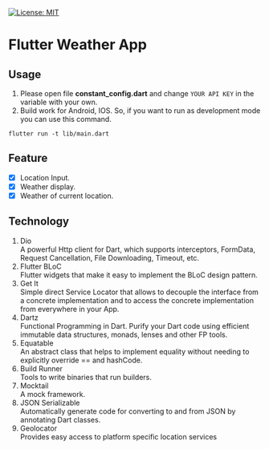 [![License: MIT](https://img.shields.io/badge/license-MIT-purple.svg)](https://opensource.org/licenses/MIT)


# Flutter Weather App


## Usage
1. Please open file **constant_config.dart** and change `YOUR API KEY` in the variable with your own.
2. Build work for Android, IOS. So, if you want to run as development mode you can use this command.
```
flutter run -t lib/main.dart
```
## Feature
- [X] Location Input.
- [X] Weather display.
- [X] Weather of current location.

## Technology
1. Dio<br />
A powerful Http client for Dart, which supports interceptors, FormData, Request Cancellation, File Downloading, Timeout, etc.
2. Flutter BLoC<br />
Flutter widgets that make it easy to implement the BLoC design pattern.
3. Get It<br />
Simple direct Service Locator that allows to decouple the interface from a concrete implementation and to access the concrete implementation from everywhere in your App.
4. Dartz<br />
Functional Programming in Dart. Purify your Dart code using efficient immutable data structures, monads, lenses and other FP tools.
5. Equatable<br />
An abstract class that helps to implement equality without needing to explicitly override == and hashCode.
6. Build Runner<br />
Tools to write binaries that run builders.
7. Mocktail<br />
A mock framework.
8. JSON Serializable<br />
Automatically generate code for converting to and from JSON by annotating Dart classes.
9. Geolocator<br />
Provides easy access to platform specific location services
